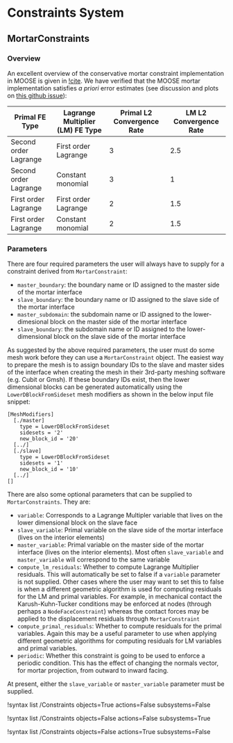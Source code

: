 # Constraints System

## MortarConstraints

### Overview

An excellent overview of the conservative mortar constraint implementation in MOOSE is given in
[!cite](osti_1468630). We have verified that the MOOSE mortar implementation satisfies *a priori*
error estimates (see discussion and plots on
[this github issue](https://github.com/idaholab/moose/issues/13080)):

| Primal FE Type | Lagrange Multiplier (LM) FE Type | Primal L2 Convergence Rate | LM L2 Convergence Rate |
| --- | --- | --- | --- |
| Second order Lagrange | First order Lagrange | 3 | 2.5 |
| Second order Lagrange | Constant monomial | 3 | 1 |
| First order Lagrange | First order Lagrange | 2 | 1.5 |
| First order Lagrange | Constant monomial | 2 | 1.5 |

### Parameters

There are four
required parameters the user will always have to supply for a constraint derived
from `MortarConstraint`:

- `master_boundary`: the boundary name or ID assigned to the master side of the
  mortar interface
- `slave_boundary`: the boundary name or ID assigned to the slave side of the
  mortar interface
- `master_subdomain`: the subdomain name or ID assigned to the lower-dimesional
  block on the master side of the mortar interface
- `slave_boundary`: the subdomain name or ID assigned to the lower-dimensional
  block on the slave side of the mortar interface

As suggested by the above required parameters, the user must do some mesh work
before they can use a `MortarConstraint` object. The easiest way to prepare
the mesh is to assign boundary IDs to the slave and master sides of the
interface when creating the mesh in their 3rd-party meshing software (e.g. Cubit
or Gmsh). If these boundary IDs exist, then the lower dimensional blocks can be
generated automatically using the `LowerDBlockFromSideset` mesh modifiers as
shown in the below input file snippet:

```
[MeshModifiers]
  [./master]
    type = LowerDBlockFromSideset
    sidesets = '2'
    new_block_id = '20'
  [../]
  [./slave]
    type = LowerDBlockFromSideset
    sidesets = '1'
    new_block_id = '10'
  [../]
[]
```

There are also some optional parameters that can be supplied to
`MortarConstraints`. They are:

- `variable`: Corresponds to a Lagrange Multipler variable that lives on the
  lower dimensional block on the slave face
- `slave_variable`: Primal variable on the slave side of the mortar interface
  (lives on the interior elements)
- `master_variable`: Primal variable on the master side of the mortar interface
  (lives on the interior elements). Most often `slave_variable` and
  `master_variable` will correspond to the same variable
- `compute_lm_residuals`: Whether to compute Lagrange Multiplier residuals. This
  will automatically be set to false if a `variable` parameter is not
  supplied. Other cases where the user may want to set this to false is when a
  different geometric algorithm is used for computing residuals for the LM and
  primal variables. For example, in mechanical contact the Karush-Kuhn-Tucker
  conditions may be enforced at nodes (through perhaps a `NodeFaceConstraint`)
  whereas the contact forces may be applied to the displacement residuals
  through `MortarConstraint`
- `compute_primal_residuals`: Whether to compute residuals for the primal
  variables. Again this may be a useful parameter to use when applying different
  geometric algorithms for computing residuals for LM variables and primal
  variables.
- `periodic`: Whether this constraint is going to be used to enforce a periodic
  condition. This has the effect of changing the normals vector, for mortar
  projection, from outward to inward facing.

At present, either the `slave_variable` or `master_variable` parameter must be supplied.

!syntax list /Constraints objects=True actions=False subsystems=False

!syntax list /Constraints objects=False actions=False subsystems=True

!syntax list /Constraints objects=False actions=True subsystems=False
